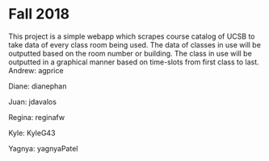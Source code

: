# Fall 2018

This project is a simple webapp which scrapes course catalog of UCSB to take data of every class room being used. The data of classes in use will be outputted based on the room number or building. The class in use will be outputted in a graphical manner based on time-slots from first class to last.
Andrew: agprice

Diane: dianephan

Juan: jdavalos

Regina: reginafw

Kyle: KyleG43

Yagnya: yagnyaPatel
